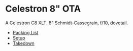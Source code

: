 # Celestron  8" OTA

A Celestron C8 XLT.  8" Schmidt-Cassegrain, f/10, dovetail.

* [Packing List](c8_packing.md)
* [Setup](c8_setup.md)
* [Takedown](c8_takedown.md)

